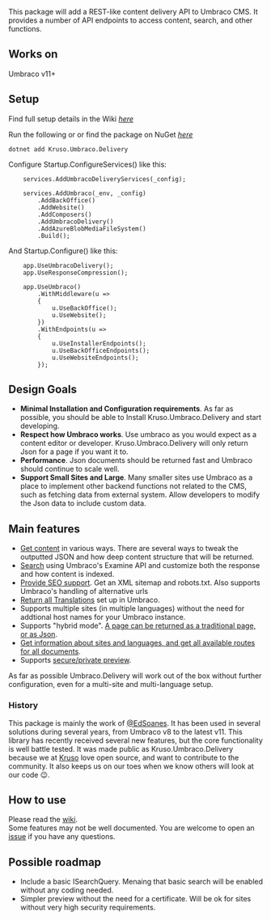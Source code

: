 This package will add a REST-like content delivery API to Umbraco CMS. It provides a number of API endpoints to access content, search, and other functions.

## Works on

Umbraco v11+

## Setup

Find full setup details in the Wiki _[here](https://github.com/Kruso/Kruso.Umbraco.Delivery/wiki)_

Run the following or or find the package on NuGet _[here](https://www.nuget.org/packages/Kruso.Umbraco.Delivery)_
```
dotnet add Kruso.Umbraco.Delivery
```

Configure Startup.ConfigureServices() like this:

```
    services.AddUmbracoDeliveryServices(_config);

    services.AddUmbraco(_env, _config)
        .AddBackOffice()
        .AddWebsite()
        .AddComposers()
        .AddUmbracoDelivery()
        .AddAzureBlobMediaFileSystem()
        .Build();
```

And Startup.Configure() like this:

```
    app.UseUmbracoDelivery();
    app.UseResponseCompression();

    app.UseUmbraco()
        .WithMiddleware(u =>
        {
            u.UseBackOffice();
            u.UseWebsite();
        })
        .WithEndpoints(u =>
        {
            u.UseInstallerEndpoints();
            u.UseBackOfficeEndpoints();
            u.UseWebsiteEndpoints();
        });
```

## Design Goals

* **Minimal Installation and Configuration requirements**. As far as possible, you should be able to Install Kruso.Umbraco.Delivery and start developing.
* **Respect how Umbraco works**. Use umbraco as you would expect as a content editor or developer. Kruso.Umbraco.Delivery will only return Json for a page if you want it to.
* **Performance**. Json documents should be returned fast and Umbraco should continue to scale well.
* **Support Small Sites and Large**. Many smaller sites use Umbraco as a place to implement other backend functions not related to the CMS, such as fetching data from external system. Allow developers to modify the Json data to include custom data.

## Main features

* [Get content](https://github.com/Kruso/Kruso.Umbraco.Delivery/wiki/2.-Using-Kruso.Umbraco.Delivery#get-content) in various ways. There are several ways to tweak the outputted JSON and how deep content structure that will be returned.
* [Search](https://github.com/Kruso/Kruso.Umbraco.Delivery/wiki/9.-Search-Queries-and-Indexing) using Umbraco's Examine API and customize both the response and how content is indexed.
* [Provide SEO support](https://github.com/Kruso/Kruso.Umbraco.Delivery/wiki/4.-SEO-Features). Get an XML sitemap and robots.txt. Also supports Umbraco's handling of alternative urls
* [Return all Translations](https://github.com/Kruso/Kruso.Umbraco.Delivery/wiki/2.-Using-Umbraco.Delivery#the-manifest) set up in Umbraco.
* Supports multiple sites (in multiple languages) without the need for addtional host names for your Umbraco instance.
* Supports "hybrid mode". [A page can be returned as a traditional page, or as Json](https://github.com/Kruso/Kruso.Umbraco.Delivery/wiki/1.-Get-Started#the-umbraco-json-template).
* [Get information about sites and languages, and get all available routes for all documents](https://github.com/Kruso/Kruso.Umbraco.Delivery/wiki/2.-Using-Umbraco.Delivery#the-manifest).
* Supports [secure/private preview](https://github.com/Kruso/Kruso.Umbraco.Delivery/wiki/3.-Configuration#preview-configuration).

As far as possible Umbraco.Delivery will work out of the box without further configuration, even for a multi-site and multi-language setup.

### History

This package is mainly the work of [@EdSoanes](https://github.com/EdSoanes). It has been used in several solutions during several years, from Umbraco v8 to the latest v11. This library has recently received several new features, but the core functionality is well battle tested.
It was made public as Kruso.Umbraco.Delivery because we at [Kruso](https://kruso.dk/en/) love open source, and want to contribute to the community. It also keeps us on our toes when we know others will look at our code 😉.
<br>
## How to use

Please read the [wiki](https://github.com/Kruso/Kruso.Umbraco.Delivery/wiki). <br>
Some features may not be well documented. You are welcome to open an [issue](https://github.com/Kruso/Kruso.Umbraco.Delivery/issues) if you have any questions. <br>

## Possible roadmap
* Include a basic ISearchQuery. Menaing that basic search will be enabled without any coding needed.
* Simpler preview without the need for a certificate. Will be ok for sites without very high security requirements.

